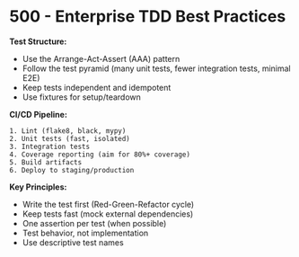 # 500 - Enterprise TDD Best Practices

**Test Structure:**

- Use the Arrange-Act-Assert (AAA) pattern
- Follow the test pyramid (many unit tests, fewer integration tests, minimal E2E)
- Keep tests independent and idempotent
- Use fixtures for setup/teardown

**CI/CD Pipeline:**

```
1. Lint (flake8, black, mypy)
2. Unit tests (fast, isolated)
3. Integration tests
4. Coverage reporting (aim for 80%+ coverage)
5. Build artifacts
6. Deploy to staging/production
```

**Key Principles:**

- Write the test first (Red-Green-Refactor cycle)
- Keep tests fast (mock external dependencies)
- One assertion per test (when possible)
- Test behavior, not implementation
- Use descriptive test names
